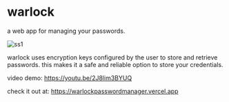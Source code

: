 # warlock

a web app for managing your passwords.

![ss1](https://i.imgur.com/Z9Icj7W.png)

warlock uses encryption keys configured by the user to store and retrieve passwords. this makes
it a safe and reliable option to store your credentials. 

video demo:
https://youtu.be/2J8lim3BYUQ

check it out at:
https://warlockpasswordmanager.vercel.app
